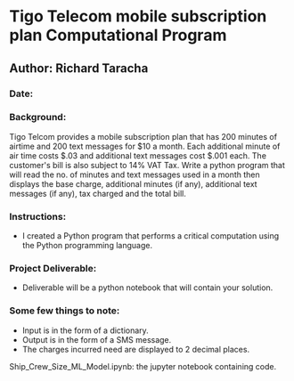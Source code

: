 # Tigo Telecom mobile subscription plan Computational Program

## Author: Richard Taracha

### Date:


### Background:
Tigo Telcom provides a mobile subscription plan that has 200 minutes of airtime and 200 text messages for $10 a month. Each additional minute of air time costs $.03 and additional text messages cost $.001 each. The customer's bill is also subject to 14% VAT Tax. Write a python program that will read the no. of minutes and text messages used in a month then displays the base charge, additional minutes (if any), additional text messages (if any), tax charged and the total bill. 

### Instructions:
* I created a Python program that performs a critical computation using the Python programming language. 


### Project Deliverable:
* Deliverable will be a python notebook that will contain your solution. 

### Some few things to note: 
* Input is in the form of a dictionary. 
* Output is in the form of a SMS message. 
* The charges incurred need are displayed to 2 decimal places. 

Ship_Crew_Size_ML_Model.ipynb: the jupyter notebook containing code.
